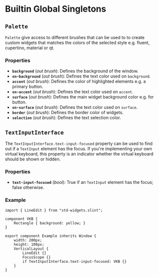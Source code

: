 <!-- Copyright © SixtyFPS GmbH <info@slint.dev> ; SPDX-License-Identifier: MIT -->
# Builtin Global Singletons

## `Palette`

`Palette` give access to different brushes that can be used to to create custom widgets that matches the colors of
the selected style e.g. fluent, cupertino, material or qt.

### Properties

-   **`background`** (_out_ _brush_): Defines the background of the window.
-   **`on-background`** (_out_ _brush_): Defines the text color used on `background`.
-   **`accent`** (_out_ _brush_): Defines the color of highlighted elements e.g. a primary button.
-   **`on-accent`** (_out_ _brush_): Defines the text color used on `accent`.
-   **`surface`** (_out_ _brush_): Defines the main widget background color e.g. for button.
-   **`on-surface`** (_out_ _brush_): Defines the text color used on `surface`.
-   **`border`** (_out_ _brush_): Defines the border color of widgets.
-   **`selection`** (_out_ _brush_): Defines the text selection color.

## `TextInputInterface`

The `TextInputInterface.text-input-focused` property can be used to find out if a `TextInput` element has the focus.
If you're implementing your own virtual keyboard, this property is an indicator whether the virtual keyboard should be shown or hidden.

### Properties

-   **`text-input-focused`** (_bool_): True if an `TextInput` element has the focus; false otherwise.

### Example

```slint
import { LineEdit } from "std-widgets.slint";

component VKB {
    Rectangle { background: yellow; }
}

export component Example inherits Window {
    width: 200px;
    height: 100px;
    VerticalLayout {
        LineEdit {}
        FocusScope {}
        if TextInputInterface.text-input-focused: VKB {}
    }
}
```
